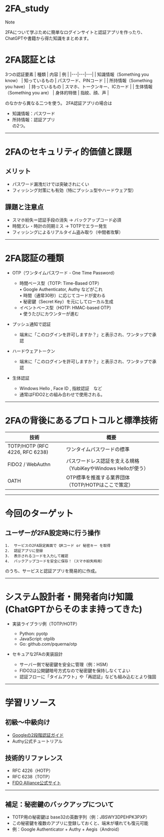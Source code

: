 # 2FA_study  

> [!NOTE]
> 2FAについて学ぶために簡単なログインサイトと認証アプリを作ったり、ChatGPTや書籍から得た知識をまとめます。



# 2FA認証とは
3つの認証要素
| 種類 | 内容 | 例 |
|---|---|---|
| 知識情報（Something you know） | 知っているもの | パスワード、PINコード |
| 所持情報（Something you have） | 持っているもの | スマホ、トークンキー、ICカード |
| 生体情報（Something you are） | 身体的特徴 | 指紋、顔、声 |

のなかから異なる二つを使う。
2FA認証アプリの場合は
- 知識情報：パスワード
- 所持情報：認証アプリ  
の2つ。

----  

# 2FAのセキュリティ的価値と課題

## メリット
- パスワード漏洩だけでは突破されにくい
- フィッシング対策にも有効（特にプッシュ型やハードウェア型）  

## 課題と注意点
- スマホ紛失＝認証手段の消失 → バックアップコード必須
- 時間ズレ・時計の同期ミス → TOTPでエラー発生
- フィッシングによるリアルタイム盗み取り（中間者攻撃）  

-----   

# 2FA認証の種類
- OTP（ワンタイムパスワード - One Time Password）
   - 時間ベース型（TOTP: Time-Based OTP）   
	•	Google Authenticator, Authy などがこれ   
	•	時間（通常30秒）に応じてコードが変わる   
	•	秘密鍵（Secret Key）を元にしてローカル生成  
   - イベントベース型（HOTP: HMAC-based OTP）  
	•	使うたびにカウンターが進む  

- プッシュ通知で認証  
  - 端末に「このログインを許可しますか？」と表示され、ワンタップで承認  

- ハードウェアトークン  
  - 端末に「このログインを許可しますか？」と表示され、ワンタップで承認
 
- 生体認証
  - Windows Hello , Face ID , 指紋認証　など
  - 通常はFIDO2との組み合わせで使用される。

----  
# 2FAの背後にあるプロトコルと標準技術   

| 技術 |	概要 |
|---|---|
| TOTP/HOTP (RFC 4226, RFC 6238) | ワンタイムパスワードの標準 |
| FIDO2 / WebAuthn | パスワードレス認証を支える規格（YubiKeyやWindows Helloが使う） |
| OATH | OTP標準を推進する業界団体（TOTP/HOTPはここで策定） |

------  
# 今回のターゲット  

## ユーザーが2FA設定時に行う操作
	1.	サービスの2FA設定画面で QRコード or 秘密キー を取得
	2.	認証アプリに登録
	3.	表示されるコードを入力して確認
	4.	バックアップコードを安全に保存！（スマホ紛失時用）

のうち、サービスと認証アプリを簡易的に作成。


-------  
# システム設計者・開発者向け知識(ChatGPTからそのまま持ってきた)

- 実装ライブラリ例（TOTP/HOTP）
  - Python: pyotp
  - JavaScript: otplib
  - Go: github.com/pquerna/otp

- セキュアな2FAの実装設計
  - サーバー側で秘密鍵を安全に管理（例：HSM）
  - FIDO2は公開鍵暗号方式なので秘密鍵を保持しなくてよい
  - 認証フローに「タイムアウト」や「再認証」なども組み込むとより強固  
 
------  
# 学習リソース  

## 初級〜中級向け  
- [Googleの2段階認証ガイド](https://support.google.com/accounts/answer/185839)
- Authy公式チュートリアル


## 技術的リファレンス  
- RFC 4226（HOTP）
- RFC 6238（TOTP）
- [FIDO Alliance公式サイト](https://fidoalliance.org/)  


-----   

## 補足：秘密鍵のバックアップについて  
- TOTP用の秘密鍵は base32の英数字列（例：JBSWY3DPEHPK3PXP）
- この秘密鍵を複数のアプリに登録しておくと、端末が壊れても復元可能
- 例：Google Authenticator + Authy + Aegis（Android）

